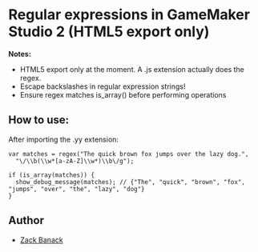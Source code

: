 # Regular expressions in GameMaker Studio 2 (HTML5 export only)

**Notes:**
* HTML5 export only at the moment. A .js extension actually does the regex.
* Escape backslashes in regular expression strings!
* Ensure regex matches is_array() before performing operations

## How to use:
After importing the .yy extension:
```
var matches = regex("The quick brown fox jumps over the lazy dog.",
  "\/\\b(\\w*[a-zA-Z]\\w*)\\b\/g");

if (is_array(matches)) {
  show_debug_message(matches); // {"The", "quick", "brown", "fox", "jumps", "over", "the", "lazy", "dog"}
}
```

## Author
- [Zack Banack](https://www.zackbanack.com/)
